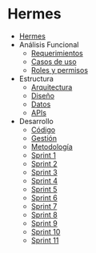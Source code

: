 Hermes
======

* [Hermes](../README.md)
* Análisis Funcional
    * [Requerimientos](analisis-funcional/requerimientos.md)
    * [Casos de uso](analisis-funcional/casos-uso.md)
    * [Roles y permisos](analisis-funcional/roles-permisos.md)
* Estructura
    * [Arquitectura](estructura/arquitectura.md)
    * [Diseño](estructura/diseno.md)
    * [Datos](estructura/datos.md)
    * [APIs](estructura/apis.md)
* Desarrollo
    * [Código](desarrollo/codigo.md)
    * [Gestión](desarrollo/gestion.md)
    * [Metodología](desarrollo/metodologia.md)
    * [Sprint 1](desarrollo/sprint1.md)
    * [Sprint 2](desarrollo/sprint2.md)
    * [Sprint 3](desarrollo/sprint3.md)
    * [Sprint 4](desarrollo/sprint4.md)
    * [Sprint 5](desarrollo/sprint5.md)
    * [Sprint 6](desarrollo/sprint6.md)
    * [Sprint 7](desarrollo/sprint7.md)
    * [Sprint 8](desarrollo/sprint8.md)
    * [Sprint 9](desarrollo/sprint9.md)
    * [Sprint 10](desarrollo/sprint10.md)
    * [Sprint 11](desarrollo/sprint11.md)